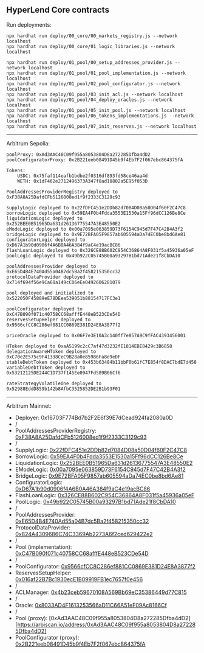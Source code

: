 ## HyperLend Core contracts

Run deployments:

```
npx hardhat run deploy/00_core/00_markets_registry.js --network localhost
npx hardhat run deploy/00_core/01_logic_libraries.js --network localhost

npx hardhat run deploy/01_pool/00_setup_addresses_provider.js --network localhost
npx hardhat run deploy/01_pool/01_pool_implementation.js --network localhost
npx hardhat run deploy/01_pool/02_pool_configurator.js --network localhost
npx hardhat run deploy/01_pool/03_init_acl.js --network localhost
npx hardhat run deploy/01_pool/04_deploy_oracles.js --network localhost
npx hardhat run deploy/01_pool/05_init_pool.js --network localhost
npx hardhat run deploy/01_pool/06_tokens_implementations.js --network localhost
npx hardhat run deploy/01_pool/07_init_reserves.js --network localhost
```

---

Arbitrum Sepolia: 

```
poolProxy: 0xAd3AAC48C09f955a8053804D8a272285Dfba4dD2
poolConfiguratorProxy: 0x2B221eeb08491D45b9f4Eb7F2f067ebc864375fA

Tokens:
    USDC: 0x75faf114eafb1bdbe2f0316df893fd58ce46aa4d
    WETH: 0x1dF462e2712496373A347f8ad10802a5E95f053D

PoolAddressesProviderRegistry deployed to 0xF38A8A25DafdCFb5126008ed1f9f2333C3129c93

supplyLogic deployed to 0x22fDFC451e2DDb82d7084D08a50D04f60F2C47C8
borrowLogic deployed to 0x59EA4F0b4Fdda3553E1530a15Ff96dCC126Be8Ce
liquidationLogic deployed to 0x252BEE0B51965Da631d26136775547A3E48550E2
eModeLogic deployed to 0x00a7095e063859D73F6154C945d7F47C42B4A3f2
bridgeLogic deployed to 0x9E72BFA05F9857ab605594aDa74EC0be8bd6Ae81
configuratorLogic deployed to 0xD67A1b90d0906f4A6B0A46A384f9aC4e19acBC86
flashLoanLogic deployed to 0x326CE88B602C954C36864A8F031f5a45936a05eF
poolLogic deployed to 0x49b922C05745B00a93297B1bd71Ade21f8CbDA10

poolAddressesProvider deployed to 0xE65D4B4E740Ad55a04B7dc5Ba2f458215350cc32
protocolDataProvider deployed to 0x714f694f56e9Ca68a149cC06eEe0492606281079

pool deployed and initialized to 0x522050F45889eE78DEea539051b88154717FC3e1

poolConfigurator deployed to 0xC47B090f071c40758CC68afffE448eB523CDe54D
reservesSetupHelper deployed to 0x9566cfCC8C286ef881CC0869E381D24E8A3877f2

priceOracle deployed to 0x06F7e3E10A3c140ff7e857A9C9fFAC4393456001

HToken deployed to 0xaA5199c2cC7af47d3232fE1814EBE8429c3B6858
delegationAwareHToken deployed to 0xC70e2E575c9F41338CeC9B28a0e85986Fa8e9eDF
stableDebtToken deployed to 0x453b63484b11bbF0b61fC7E854f8DAC7bdE7d458
variableDebtToken deployed to 0x53212125DE244C1D737f145Ee0947Fd589B66Cf6

rateStrategyVolatileOne deployed to 0x52988EddD859b142b8AfbC3525852DE2B1b93F01
```

---

Arbitrum Mainnet:


- Deployer: 0x16703F774Bd7b2F2E6f39E7dCead924fa2080a0D
- /
- PoolAddressesProviderRegistry: [0xF38A8A25DafdCFb5126008ed1f9f2333C3129c93](https://arbiscan.io/address/0xF38A8A25DafdCFb5126008ed1f9f2333C3129c93)
- /
- SupplyLogic: [0x22fDFC451e2DDb82d7084D08a50D04f60F2C47C8](https://arbiscan.io/address/0x22fDFC451e2DDb82d7084D08a50D04f60F2C47C8)
- BorrowLogic: [0x59EA4F0b4Fdda3553E1530a15Ff96dCC126Be8Ce](https://arbiscan.io/address/0x59EA4F0b4Fdda3553E1530a15Ff96dCC126Be8Ce)
- LiquidationLogic: [0x252BEE0B51965Da631d26136775547A3E48550E2](https://arbiscan.io/address/0x252BEE0B51965Da631d26136775547A3E48550E2)
- EModeLogic: [0x00a7095e063859D73F6154C945d7F47C42B4A3f2](https://arbiscan.io/address/0x00a7095e063859D73F6154C945d7F47C42B4A3f2)
- BridgeLogic: [0x9E72BFA05F9857ab605594aDa74EC0be8bd6Ae81](https://arbiscan.io/address/0x9E72BFA05F9857ab605594aDa74EC0be8bd6Ae81)
- ConfiguratorLogic: [0xD67A1b90d0906f4A6B0A46A384f9aC4e19acBC86](https://arbiscan.io/address/0xD67A1b90d0906f4A6B0A46A384f9aC4e19acBC86)
- FlashLoanLogic: [0x326CE88B602C954C36864A8F031f5a45936a05eF](https://arbiscan.io/address/0x326CE88B602C954C36864A8F031f5a45936a05eF)
- PoolLogic: [0x49b922C05745B00a93297B1bd71Ade21f8CbDA10](https://arbiscan.io/address/0x49b922C05745B00a93297B1bd71Ade21f8CbDA10)
- /
- PoolAddressesProvider: [0xE65D4B4E740Ad55a04B7dc5Ba2f458215350cc32](https://arbiscan.io/address/0xE65D4B4E740Ad55a04B7dc5Ba2f458215350cc32)
- ProtocolDataProvider: [0x824A4309686C74C3369Ab2273A6f2ced629422e2](https://arbiscan.io/address/0x824A4309686C74C3369Ab2273A6f2ced629422e2)
- /
- Pool (implementation): [0xC47B090f071c40758CC68afffE448eB523CDe54D](https://arbiscan.io/address/0xC47B090f071c40758CC68afffE448eB523CDe54D)
- /
- PoolConfigurator: [0x9566cfCC8C286ef881CC0869E381D24E8A3877f2](https://arbiscan.io/address/0x9566cfCC8C286ef881CC0869E381D24E8A3877f2)
- ReservesSetupHelper: [0x016af22B7Bc1930ecE1B09919FB1ec7657f0e456](https://arbiscan.io/address/0x016af22B7Bc1930ecE1B09919FB1ec7657f0e456)
- /
- ACLManager: [0x4b23ceb59670108A569Bb69eC35386449d77C815](https://arbiscan.io/address/0x4b23ceb59670108A569Bb69eC35386449d77C815)
- /
- Oracle: [0x8033AD4F1613253566aD11C66A51eF09Ac8166Cf](https://arbiscan.io/address/0x8033AD4F1613253566aD11C66A51eF09Ac8166Cf)
- /
- Pool (proxy): [0xAd3AAC48C09f955a8053804D8a272285Dfba4dD2][https://arbiscan.io/address/0xAd3AAC48C09f955a8053804D8a272285Dfba4dD2]
- PoolConfigurator (proxy): [0x2B221eeb08491D45b9f4Eb7F2f067ebc864375fA](https://arbiscan.io/address/0x2B221eeb08491D45b9f4Eb7F2f067ebc864375fA)


```